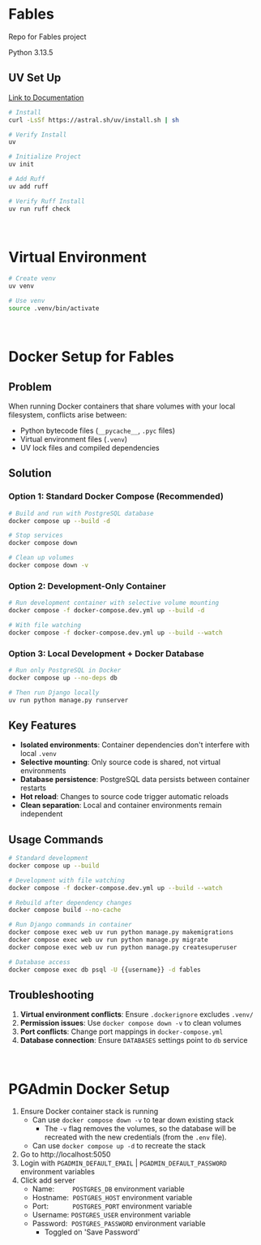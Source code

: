 # Fables

Repo for Fables project

Python 3.13.5

## UV Set Up

[Link to Documentation](https://astral.sh/blog/uv)

```bash
# Install
curl -LsSf https://astral.sh/uv/install.sh | sh

# Verify Install
uv

# Initialize Project
uv init

# Add Ruff
uv add ruff

# Verify Ruff Install
uv run ruff check
```

<br>

# Virtual Environment

```bash
# Create venv
uv venv

# Use venv
source .venv/bin/activate
```

<br>

# Docker Setup for Fables

## Problem
When running Docker containers that share volumes with your local filesystem, conflicts arise between:
- Python bytecode files (`__pycache__`, `.pyc` files)
- Virtual environment files (`.venv`)
- UV lock files and compiled dependencies

## Solution

### Option 1: Standard Docker Compose (Recommended)
```bash
# Build and run with PostgreSQL database
docker compose up --build -d

# Stop services
docker compose down

# Clean up volumes
docker compose down -v
```

### Option 2: Development-Only Container
```bash
# Run development container with selective volume mounting
docker compose -f docker-compose.dev.yml up --build -d

# With file watching
docker compose -f docker-compose.dev.yml up --build --watch
```

### Option 3: Local Development + Docker Database
```bash
# Run only PostgreSQL in Docker
docker compose up --no-deps db

# Then run Django locally
uv run python manage.py runserver
```

## Key Features

- **Isolated environments**: Container dependencies don't interfere with local `.venv`
- **Selective mounting**: Only source code is shared, not virtual environments
- **Database persistence**: PostgreSQL data persists between container restarts
- **Hot reload**: Changes to source code trigger automatic reloads
- **Clean separation**: Local and container environments remain independent

## Usage Commands

```bash
# Standard development
docker compose up --build

# Development with file watching
docker compose -f docker-compose.dev.yml up --build --watch

# Rebuild after dependency changes
docker compose build --no-cache

# Run Django commands in container
docker compose exec web uv run python manage.py makemigrations
docker compose exec web uv run python manage.py migrate
docker compose exec web uv run python manage.py createsuperuser

# Database access
docker compose exec db psql -U {{username}} -d fables
```

## Troubleshooting

1. **Virtual environment conflicts**: Ensure `.dockerignore` excludes `.venv/`
2. **Permission issues**: Use `docker compose down -v` to clean volumes
3. **Port conflicts**: Change port mappings in `docker-compose.yml`
4. **Database connection**: Ensure `DATABASES` settings point to `db` service

<br>

# PGAdmin Docker Setup

1. Ensure Docker container stack is running
   - Can use `docker compose down -v` to tear down existing stack
     - The `-v` flag removes the volumes, so the database will be recreated with the new credentials (from the `.env` file).
   - Can use `docker compose up -d` to recreate the stack
2. Go to http://localhost:5050
3. Login with `PGADMIN_DEFAULT_EMAIL` | `PGADMIN_DEFAULT_PASSWORD` environment variables
4. Click add server
   - Name:         `POSTGRES_DB` environment variable
   - Hostname:  `POSTGRES_HOST` environment variable
   - Port:            `POSTGRES_PORT` environment variable
   - Username: `POSTGRES_USER` environment variable
   - Password:  `POSTGRES_PASSWORD` environment variable
     - Toggled on 'Save Password'
